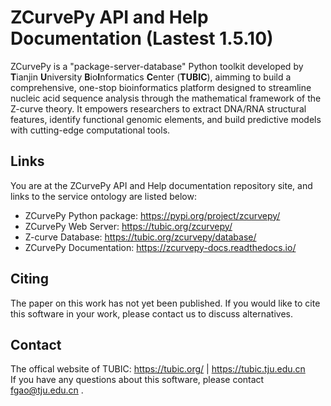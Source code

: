 # ZCurvePy API and Help Documentation (Lastest 1.5.10)
ZCurvePy is a "package-server-database" Python toolkit developed by **T**ianjin **U**niversity **B**io**I**nformatics **C**enter (**TUBIC**), aimming to build a comprehensive, one-stop bioinformatics platform designed to streamline nucleic acid sequence analysis through the mathematical framework of the Z-curve theory. It empowers researchers to extract DNA/RNA structural features, identify functional genomic elements, and build predictive models with cutting-edge computational tools.
## Links
You are at the ZCurvePy API and Help documentation repository site, and links to the service ontology are listed below:
- ZCurvePy Python package: https://pypi.org/project/zcurvepy/
- ZCurvePy Web Server: https://tubic.org/zcurvepy/
- Z-curve Database: https://tubic.org/zcurvepy/database/
- ZCurvePy Documentation: https://zcurvepy-docs.readthedocs.io/
## Citing
The paper on this work has not yet been published. If you would like to cite this software in your work, please contact us to discuss alternatives.
## Contact
The offical website of TUBIC: https://tubic.org/ | https://tubic.tju.edu.cn  
If you have any questions about this software, please contact fgao@tju.edu.cn .
